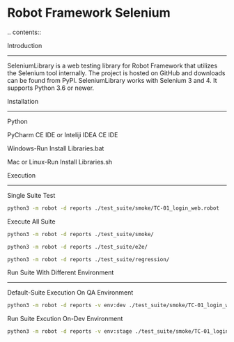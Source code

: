 Robot Framework Selenium
=========================

.. contents::

Introduction
____________
SeleniumLibrary is a web testing library for Robot Framework that utilizes the Selenium tool internally. The project is hosted on GitHub and downloads can be found from PyPI. SeleniumLibrary works with Selenium 3 and 4. It supports Python 3.6 or newer.

Installation
____________
Python

PyCharm CE IDE or Inteliji IDEA CE IDE

Windows-Run Install Libraries.bat

Mac or Linux-Run Install Libraries.sh

Execution
_________

Single Suite Test

```bash
python3 -m robot -d reports ./test_suite/smoke/TC-01_login_web.robot
```

Execute All Suite

```bash
python3 -m robot -d reports ./test_suite/smoke/
```

```bash
python3 -m robot -d reports ./test_suite/e2e/
```

```bash
python3 -m robot -d reports ./test_suite/regression/
```

Run Suite With Different Environment
____________________________________

Default-Suite Execution On QA Environment

```bash
python3 -m robot -d reports -v env:dev ./test_suite/smoke/TC-01_login_web.robot
```

Run Suite Excution On-Dev Environment

```bash
python3 -m robot -d reports -v env:stage ./test_suite/smoke/TC-01_login_web.robot
```
